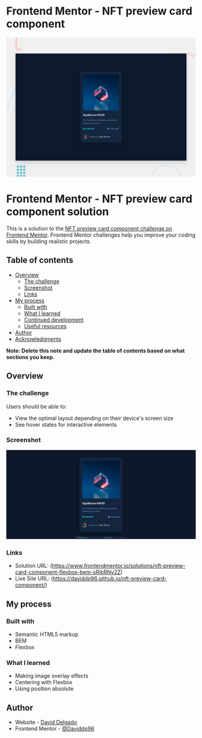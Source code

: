# Frontend Mentor - NFT preview card component

![Design preview for the NFT preview card component coding challenge](./design/desktop-preview.jpg)

# Frontend Mentor - NFT preview card component solution

This is a solution to the [NFT preview card component challenge on Frontend Mentor](https://www.frontendmentor.io/challenges/nft-preview-card-component-SbdUL_w0U). Frontend Mentor challenges help you improve your coding skills by building realistic projects. 

## Table of contents

- [Overview](#overview)
  - [The challenge](#the-challenge)
  - [Screenshot](#screenshot)
  - [Links](#links)
- [My process](#my-process)
  - [Built with](#built-with)
  - [What I learned](#what-i-learned)
  - [Continued development](#continued-development)
  - [Useful resources](#useful-resources)
- [Author](#author)
- [Acknowledgments](#acknowledgments)

**Note: Delete this note and update the table of contents based on what sections you keep.**

## Overview

### The challenge

Users should be able to:

- View the optimal layout depending on their device's screen size
- See hover states for interactive elements

### Screenshot

![Solution](./result-preview.png)

### Links

- Solution URL: (https://www.frontendmentor.io/solutions/nft-preview-card-component-flexbox-bem-sRjbRNy2Z)
- Live Site URL: (https://daviddp96.github.io/nft-preview-card-component/)

## My process

### Built with

- Semantic HTML5 markup
- BEM
- Flexbox

### What I learned

- Making image overlay effects
- Centering with Flexbox
- Using position absolute

## Author

- Website - [David Delgado](https://github.com/Daviddp96)
- Frontend Mentor - [@Daviddp96](https://www.frontendmentor.io/profile/Daviddp96)
